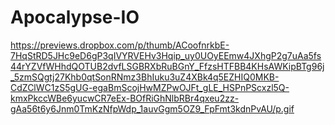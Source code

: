 # Apocalypse-IO


https://previews.dropbox.com/p/thumb/ACoofnrkbE-7HqStRD5JHc9eD6gP3qIVYRVEHv3Hqip_uy0UOyEEmw4JXhgP2g7uAa5fs44rYZVfWHhdQOTUB2dvfLSGBRXbRuBGnY_FfzsHTFBB4KHsAWKipBTg96j_5zmSQgtj27Khb0qtSonRNmz3BhIuku3uZ4XBk4q5EZHIQ0MKB-CdZClWC1zS5gUG-egaBmScojHwMZPwOJFt_gLE_HSPnPScxzl5Q-kmxPkccWBe6yucwCR7eEx-BOfRiGhNlbRBr4qxeu2zz-gAa56t6y6Jnm0TmKzNfpWdp_1auvGgm5OZ9_FpFmt3kdnPvAU/p.gif
